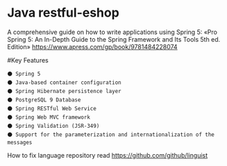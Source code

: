 # Java restful-eshop
A comprehensive guide on how to write applications using Spring 5:
«Pro Spring 5: An In-Depth Guide to the Spring Framework and Its Tools 5th ed. Edition»
https://www.apress.com/gp/book/9781484228074

#Key Features
~~~~
⚫ Spring 5
⚫ Java-based container configuration
⚫ Spring Hibernate persistence layer
⚫ PostgreSQL 9 Database
⚫ Spring RESTful Web Service
⚫ Spring Web MVC framework
⚫ Spring Validation (JSR-349)
⚫ Support for the parameterization and internationalization of the messages
~~~~

How to fix language repository read https://github.com/github/linguist